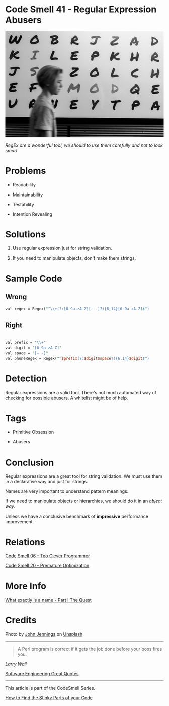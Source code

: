 # Code Smell 41 - Regular Expression Abusers

![Code Smell 41 - Regular Expression Abusers](Code%20Smell%2041%20-%20Regular%20Expression%20Abusers.jpg)

*RegEx are a wonderful tool, we should to use them carefully and not to look smart.*

# Problems

- Readability

- Maintainability

- Testability

- Intention Revealing

# Solutions

1. Use regular expression just for string validation. 

2. If you need to manipulate objects, don't make them strings. 

# Sample Code

## Wrong

[Gist Url]: # (https://gist.github.com/mcsee/d0e8d1c002a12a9f535ab2fef4440d31)
```perl
val regex = Regex("^\\+(?:[0-9a-zA-Z][– -]?){6,14}[0-9a-zA-Z]$")
``` 

## Right

[Gist Url]: # (https://gist.github.com/mcsee/f3df119d3be0cdfee7fddd6d725f92be)
```perl

val prefix = "\\+"
val digit = "[0-9a-zA-Z]"
val space = "[– -]"
val phoneRegex = Regex("^$prefix(?:$digit$space?){6,14}$digit$")
``` 

# Detection

Regular expressions are a valid tool.
There's not much automated way of checking for possible abusers. A whitelist might be of help.
 
 # Tags

-  Primitive Obsession

- Abusers

# Conclusion

Regular expressions are a great tool for string validation. We must use them in a declarative way and just for strings.

Names are very important to understand pattern meanings.

If we need to manipulate objects or hierarchies, we should do it in an *object way*.

Unless we have a conclusive benchmark of **impressive** performance improvement.  
 
# Relations

[Code Smell 06 - Too Clever Programmer](https://github.com/mcsee/Software-Design-Articles/tree/main/Articles/Code%20Smells/Code%20Smell%2006%20-%20Too%20Clever%20Programmer/readme.md)

[Code Smell 20 - Premature Optimization](https://github.com/mcsee/Software-Design-Articles/tree/main/Articles/Code%20Smells/Code%20Smell%2020%20-%20Premature%20Optimization/readme.md) 

# More Info

[What exactly is a name - Part I The Quest](https://github.com/mcsee/Software-Design-Articles/tree/main/Articles/Theory/What%20exactly%20is%20a%20name%20-%20Part%20I%20The%20Quest/readme.md)

# Credits

Photo by [John Jennings](https://unsplash.com/@john_jennings) on [Unsplash](https://unsplash.com/s/photos/letters)

* * *

> A Perl program is correct if it gets the job done before your boss fires you. 

_Larry Wall_
 
[Software Engineering Great Quotes](https://github.com/mcsee/Software-Design-Articles/tree/main/Articles/Quotes/Software%20Engineering%20Great%20Quotes/readme.md)

* * *

This article is part of the CodeSmell Series.

[How to Find the Stinky Parts of your Code](https://github.com/mcsee/Software-Design-Articles/tree/main/Articles/Code%20Smells/How%20to%20Find%20the%20Stinky%20parts%20of%20your%20Code/readme.md)


